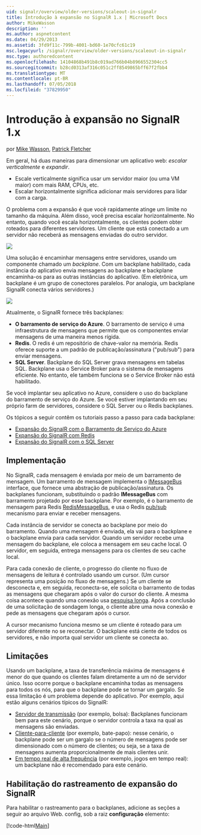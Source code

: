 ```yaml
---
uid: signalr/overview/older-versions/scaleout-in-signalr
title: Introdução à expansão no SignalR 1.x | Microsoft Docs
author: MikeWasson
description: ''
ms.author: aspnetcontent
ms.date: 04/29/2013
ms.assetid: 3fd9f11c-799b-4001-bd60-1e70cfc61c19
msc.legacyurl: /signalr/overview/older-versions/scaleout-in-signalr
msc.type: authoredcontent
ms.openlocfilehash: 14104868b491b8c019ad766b04b8966552304cc5
ms.sourcegitcommit: b28cd0313af316c051c2ff8549865bff67f2fbb4
ms.translationtype: MT
ms.contentlocale: pt-BR
ms.lasthandoff: 07/05/2018
ms.locfileid: "37829950"
---
```

<a name="introduction-to-scaleout-in-signalr-1x"></a>Introdução à expansão no SignalR 1.x
====================
por [Mike Wasson](https://github.com/MikeWasson), [Patrick Fletcher](https://github.com/pfletcher)

Em geral, há duas maneiras para dimensionar um aplicativo web: *escalar verticalmente* e *expandir*.

- Escale verticalmente significa usar um servidor maior (ou uma VM maior) com mais RAM, CPUs, etc.
- Escalar horizontalmente significa adicionar mais servidores para lidar com a carga.

O problema com a expansão é que você rapidamente atinge um limite no tamanho da máquina. Além disso, você precisa escalar horizontalmente. No entanto, quando você escala horizontalmente, os clientes podem obter roteados para diferentes servidores. Um cliente que está conectado a um servidor não receberá as mensagens enviadas do outro servidor.

![](scaleout-in-signalr/_static/image1.png)

Uma solução é encaminhar mensagens entre servidores, usando um componente chamado um *backplane*. Com um backplane habilitado, cada instância do aplicativo envia mensagens ao backplane e backplane encaminha-os para as outras instâncias do aplicativo. (Em eletrônica, um backplane é um grupo de conectores paralelos. Por analogia, um backplane SignalR conecta vários servidores.)

![](scaleout-in-signalr/_static/image2.png)

Atualmente, o SignalR fornece três backplanes:

- **O barramento de serviço do Azure**. O barramento de serviço é uma infraestrutura de mensagens que permite que os componentes enviar mensagens de uma maneira menos rígida.
- **Redis**. O redis é um repositório de chave-valor na memória. Redis oferece suporte a um padrão de publicação/assinatura ("pub/sub") para enviar mensagens.
- **SQL Server**. Backplane do SQL Server grava mensagens em tabelas SQL. Backplane usa o Service Broker para o sistema de mensagens eficiente. No entanto, ele também funciona se o Service Broker não está habilitado.

Se você implantar seu aplicativo no Azure, considere o uso do backplane do barramento de serviço do Azure. Se você estiver implantando em seu próprio farm de servidores, considere o SQL Server ou o Redis backplanes.

Os tópicos a seguir contêm os tutoriais passo a passo para cada backplane:

- [Expansão do SignalR com o Barramento de Serviço do Azure](scaleout-with-windows-azure-service-bus.md)
- [Expansão do SignalR com Redis](scaleout-with-redis.md)
- [Expansão do SignalR com o SQL Server](scaleout-with-sql-server.md)

## <a name="implementation"></a>Implementação

No SignalR, cada mensagem é enviada por meio de um barramento de mensagem. Um barramento de mensagem implementa o [IMessageBus](https://msdn.microsoft.com/library/microsoft.aspnet.signalr.messaging.imessagebus(v=vs.100).aspx) interface, que fornece uma abstração de publicação/assinatura. Os backplanes funcionam, substituindo o padrão **IMessageBus** com barramento projetado por esse backplane. Por exemplo, é o barramento de mensagem para Redis [RedisMessageBus](https://msdn.microsoft.com/library/microsoft.aspnet.signalr.redis.redismessagebus(v=vs.100).aspx), e usa o Redis [pub/sub](http://redis.io/topics/pubsub) mecanismo para enviar e receber mensagens.

Cada instância de servidor se conecta ao backplane por meio do barramento. Quando uma mensagem é enviada, ela vai para o backplane e o backplane envia para cada servidor. Quando um servidor recebe uma mensagem do backplane, ele coloca a mensagem em seu cache local. O servidor, em seguida, entrega mensagens para os clientes de seu cache local.

Para cada conexão de cliente, o progresso do cliente no fluxo de mensagens de leitura é controlado usando um cursor. (Um cursor representa uma posição no fluxo de mensagens.) Se um cliente se desconecta e, em seguida, reconecta-se, ele solicita o barramento de todas as mensagens que chegaram após o valor do cursor do cliente. A mesma coisa acontece quando uma conexão usa [pesquisa longa](../getting-started/introduction-to-signalr.md#transports). Após a conclusão de uma solicitação de sondagem longa, o cliente abre uma nova conexão e pede as mensagens que chegaram após o cursor.

A cursor mecanismo funciona mesmo se um cliente é roteado para um servidor diferente no se reconectar. O backplane está ciente de todos os servidores, e não importa qual servidor um cliente se conecta ao.

## <a name="limitations"></a>Limitações

Usando um backplane, a taxa de transferência máxima de mensagens é menor do que quando os clientes falam diretamente a um nó de servidor único. Isso ocorre porque o backplane encaminha todas as mensagens para todos os nós, para que o backplane pode se tornar um gargalo. Se essa limitação é um problema depende do aplicativo. Por exemplo, aqui estão alguns cenários típicos do SignalR:

- [Servidor de transmissão](tutorial-server-broadcast-with-aspnet-signalr.md) (por exemplo, bolsa): Backplanes funcionam bem para este cenário, porque o servidor controla a taxa na qual as mensagens são enviadas.
- [Cliente-para-cliente](tutorial-getting-started-with-signalr.md) (por exemplo, bate-papo): nesse cenário, o backplane pode ser um gargalo se o número de mensagens pode ser dimensionado com o número de clientes; ou seja, se a taxa de mensagens aumenta proporcionalmente de mais clientes unir.
- [Em tempo real de alta frequência](tutorial-high-frequency-realtime-with-signalr.md) (por exemplo, jogos em tempo real): um backplane não é recomendado para este cenário.

## <a name="enabling-tracing-for-signalr-scaleout"></a>Habilitação do rastreamento de expansão do SignalR

Para habilitar o rastreamento para o backplanes, adicione as seções a seguir ao arquivo Web. config, sob a raiz **configuração** elemento:

[!code-html[Main](scaleout-in-signalr/samples/sample1.html)]
